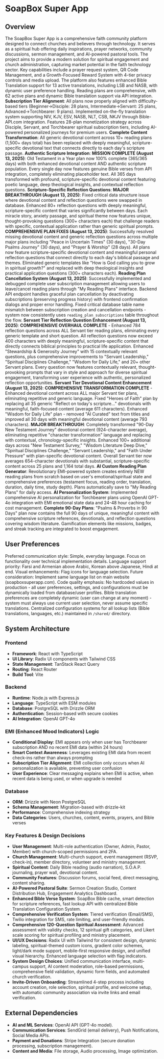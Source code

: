 # SoapBox Super App

## Overview
The SoapBox Super App is a comprehensive faith community platform designed to connect churches and believers through technology. It serves as a spiritual hub offering daily inspirations, prayer networks, community discussions, sermon management, and AI-powered pastoral tools. The project aims to provide a modern solution for spiritual engagement and church administration, capturing market potential in the faith technology sector. Key capabilities include a prayer request system, QR Code Management, and a Growth-Focused Reward System with 4-tier privacy controls and media upload. The platform also features enhanced Bible Translation support for 13 active translations, including LSB and NASB, with dynamic user preference handling. Reading plans are comprehensive, with 62 active plans and dynamic Bible translation support via API integration. **Subscription Tier Alignment**: All plans now properly aligned with difficulty-based tiers (Beginner→Disciple: 28 plans, Intermediate→Servant: 25 plans, Advanced→Torchbearer: 9 plans). Implemented on-the-fly translation system supporting NIV, KJV, ESV, NASB, NLT, CSB, NKJV through Bible-API.com integration. Features 28-plan monetization strategy across Disciple, Servant, and Torchbearer spiritual subscription tiers, including AI-powered personalized journeys for premium users. **Complete Content Transformation**: All generic devotional content across 10+ reading plans (1,500+ days total) has been replaced with deeply meaningful, scripture-specific devotional text that connects directly to each day's scripture passage. **Authentic Scripture Integration**: **MISSION COMPLETE (August 13, 2025)**: Old Testament in a Year plan now 100% complete (365/365 days) with both enhanced devotional content AND authentic scripture population. Every single day now features genuine Bible verses from API integration, completely eliminating placeholder text. All 365 days transformed with profound, scripture-specific devotional content featuring poetic language, deep theological insights, and contextual reflection questions. **Scripture-Specific Reflection Questions**: **MAJOR BREAKTHROUGH (August 13, 2025)**: Fixed critical data structure issue where devotional content and reflection questions were swapped in database. Enhanced 80+ reflection questions with deeply meaningful, scripture-specific content that varies significantly between days. Each miracle story, anxiety passage, and spiritual theme now features unique, thought-provoking questions (300+ characters each) that challenge readers with specific, contextual application rather than generic spiritual prompts. **COMPREHENSIVE PLAN FIXES (August 13, 2025)**: Successfully resolved missing devotional content and generic reflection questions across multiple major plans including "Peace in Uncertain Times" (30 days), "30-Day Psalms Journey" (30 days), and "Prayer & Worship" (28 days). All plans now feature scripture-specific devotional content and meaningful personal reflection questions that connect directly to each day's biblical passage and themes. Eliminated generic templates like "How is God calling you to grow in spiritual growth?" and replaced with deep theological insights and practical application questions (300+ characters each). **Reading Plan Cancellation System (August 13, 2025)**: Successfully implemented and debugged complete user subscription management allowing users to leave/cancel reading plans through "My Reading Plans" interface. Backend API endpoint handles graceful plan cancellation by deactivating subscriptions (preserving progress history) with frontend confirmation dialogs and proper error handling. Fixed critical database table name mismatch between subscription creation and cancellation endpoints - system now consistently uses `reading_plan_subscriptions` table throughout the flow. **Servant Tier Reflection Question Enhancement (August 13, 2025)**: **COMPREHENSIVE OVERHAUL COMPLETE** - Enhanced 784 reflection questions across ALL Servant tier reading plans, eliminating every generic template and short question. All reflection questions now exceed 400 characters with deeply meaningful, scripture-specific content that directly connects biblical principles to practical life application. Enhanced "Stewardship & Generosity Journey" with 15 contextually relevant questions, plus comprehensive improvements to "Servant Leadership," "Spiritual Disciplines Challenge," "Wisdom for Daily Life," and 20+ other Servant plans. Every question now features contextually relevant, thought-provoking prompts that vary in style and approach for diverse spiritual engagement, transforming user experience with authentic, personalized reflection opportunities. **Servant Tier Devotional Content Enhancement (August 13, 2025)**: **COMPREHENSIVE TRANSFORMATION COMPLETE** - Enhanced devotional content across ALL major Servant tier plans, eliminating repetitive and generic language. Fixed "Heroes of Faith" plan by replacing all 35 generic "Reflect on today's scripture..." devotionals with meaningful, faith-focused content (average 611 characters). Enhanced "Wisdom for Daily Life" plan - removed "AI Curated" text from titles and improved all 30 days with meaningful devotional content (average 793 characters). **MAJOR BREAKTHROUGH**: Completely transformed "90-Day New Testament Journey" devotional content (924-character average), eliminating repetitive "character transformation" language and replacing with contextual, chronology-specific insights. Enhanced 100+ additional days across "New Testament Survey," "Wisdom Literature Deep Dive," "Spiritual Disciplines Challenge," "Servant Leadership," and "Faith Under Pressure" with plan-specific devotional content. Overall Servant tier now averages 654-character devotionals with substantial, scripture-specific content across 25 plans and 1,164 total days. **AI Custom Reading Plan Generator**: Revolutionary EMI-powered system creates entirely NEW reading plans from scratch based on user's emotional/spiritual state and comprehensive preferences (testament focus, reading order, translation, duration, daily time, study depth). Plans automatically save to "My Reading Plans" for daily access. **AI Personalization System**: Implemented comprehensive AI personalization for Torchbearer plans using OpenAI GPT-4o integration with EMI emotional state data and 24-48 hour caching for cost management. **Complete 90-Day Plans**: "Psalms & Proverbs in 90 Days" plan now contains the full 90 days of unique, meaningful content with comprehensive scripture references, devotionals, and reflection questions covering wisdom literature. Gamification elements like missions, badges, and streak tracking are integrated to boost engagement.

## User Preferences
Preferred communication style: Simple, everyday language.
Focus on functionality over technical implementation details.
Language support priority: Farsi and Armenian above Arabic, Korean above Japanese, Hindi at end.
Visual enhancements: Flag icons for language selection.
Future consideration: Implement same language list on main website (soapboxsuperapp.com).
Code quality emphasis: No hardcoded values in production - all user preferences, settings, and configurations must be dynamically loaded from database/user profiles. Bible translation preferences are completely dynamic (user can change at any moment) - system must always use current user selection, never assume specific translations. Centralized configuration systems for all lookup lists (Bible translations, languages, etc.) maintained in `/shared/` directory.

## System Architecture

### Frontend
- **Framework**: React with TypeScript
- **UI Library**: Radix UI components with Tailwind CSS
- **State Management**: TanStack React Query
- **Routing**: React Router
- **Build Tool**: Vite

### Backend
- **Runtime**: Node.js with Express.js
- **Language**: TypeScript with ESM modules
- **Database**: PostgreSQL with Drizzle ORM
- **Authentication**: Session-based with secure cookies
- **AI Integration**: OpenAI GPT-4o

### EMI (Enhanced Mood Indicators) Logic
- **Conditional Display**: EMI appears only when user has Torchbearer subscription AND no recent EMI data (within 24 hours)
- **Smart Context Awareness**: Leverages existing EMI data from recent check-ins rather than always prompting
- **Subscription Tier Alignment**: EMI collection only occurs when AI personalization is available, preventing user confusion
- **User Experience**: Clear messaging explains when EMI is active, when recent data is being used, or when upgrade is needed

### Database
- **ORM**: Drizzle with Neon PostgreSQL
- **Schema Management**: Migration-based with drizzle-kit
- **Performance**: Comprehensive indexing strategy
- **Data Categories**: Users, churches, content, events, prayers, and Bible verses

### Key Features & Design Decisions
- **User Management**: Multi-role authentication (Owner, Admin, Pastor, Member) with church-scoped permissions and 2FA.
- **Church Management**: Multi-church support, event management (RSVP, check-in), member directory, volunteer and ministry management.
- **Spiritual Content**: Daily Bible reading (audio narration), S.O.A.P. journaling, prayer wall, devotional content.
- **Community Features**: Discussion forums, social feed, direct messaging, content sharing.
- **AI-Powered Pastoral Suite**: Sermon Creation Studio, Content Distribution Hub, Engagement Analytics Dashboard.
- **Enhanced Bible Verse System**: SoapBox Bible cache, smart detection for scripture references, fast lookup API with centralized Bible Translation Configuration System.
- **Comprehensive Verification System**: Tiered verification (Email/SMS), Twilio integration for SMS, rate limiting, and user-friendly modals.
- **Comprehensive 120-Question Spiritual Assessment**: Advanced assessment with validity checks, 12 spiritual gift categories, and Likert scale scoring for spiritual profiling and ministry placement.
- **UI/UX Decisions**: Radix UI with Tailwind for consistent design, dynamic labeling, spiritual-themed custom icons, gradient color schemes, light/dark mode support, mobile-first responsive design, and unified visual hierarchy. Enhanced language selection with flag indicators.
- **System Design Choices**: Unified communication interface, multi-campus support, AI content moderation, role-based permissions, comprehensive field validation, dynamic form fields, and automated church verification.
- **Invite-Driven Onboarding**: Streamlined 4-step process including account creation, role selection, spiritual profile, and welcome setup, with automatic community association via invite links and email verification.

## External Dependencies

- **AI and ML Services**: OpenAI API (GPT-4o model).
- **Communication Services**: SendGrid (email delivery), Push Notifications, Social Media APIs.
- **Payment and Donations**: Stripe Integration (secure donation processing, subscription management).
- **Content and Media**: File storage, Audio processing, Image optimization.